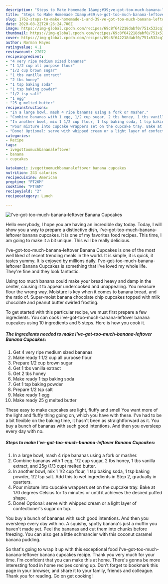 ```yaml
---
description: "Steps to Make Homemade I&amp;#39;ve-got-too-much-banana-leftover Banana Cupcakes"
title: "Steps to Make Homemade I&amp;#39;ve-got-too-much-banana-leftover Banana Cupcakes"
slug: 1762-steps-to-make-homemade-i-and-39-ve-got-too-much-banana-leftover-banana-cupcakes
date: 2020-08-22T20:26:24.700Z
image: https://img-global.cpcdn.com/recipes/69c8f642218dabf0/751x532cq70/ive-got-too-much-banana-leftover-banana-cupcakes-recipe-main-photo.jpg
thumbnail: https://img-global.cpcdn.com/recipes/69c8f642218dabf0/751x532cq70/ive-got-too-much-banana-leftover-banana-cupcakes-recipe-main-photo.jpg
cover: https://img-global.cpcdn.com/recipes/69c8f642218dabf0/751x532cq70/ive-got-too-much-banana-leftover-banana-cupcakes-recipe-main-photo.jpg
author: Norman Hayes
ratingvalue: 4.1
reviewcount: 27072
recipeingredient:
- "4 very ripe medium sized bananas"
- "1 1/2 cup all purpose flour"
- "1/2 cup brown sugar"
- "1 tbs vanilla extract"
- "2 tbs honey"
- "1 tsp baking soda"
- "1 tsp baking powder"
- "1/2 tsp salt"
- "1 egg"
- "25 g melted butter"
recipeinstructions:
- "In a large bowl, mash 4 ripe bananas using a fork or masher."
- "Combine bananas with 1 egg, 1/2 cup sugar, 2 tbs honey, 1 tbs vanilla extract, and 25g (1/3 cup) melted butter."
- "In another bowl, mix 1 1/2 cup flour, 1 tsp baking soda, 1 tsp baking powder, 1/2 tsp salt. Add this to wet ingredients in Step 2, gradually in quarters."
- "Pour mixture into cupcake wrappers set on the cupcake tray. Bake at 170 degrees Celsius for 15 minutes or until it achieves the desired puffed shape."
- "Done! Optional: serve with whipped cream or a light layer of confectioner&#39;s sugar on top."
categories:
- Recipe
tags:
- ivegottoomuchbananaleftover
- banana
- cupcakes

katakunci: ivegottoomuchbananaleftover banana cupcakes 
nutrition: 243 calories
recipecuisine: American
preptime: "PT26M"
cooktime: "PT46M"
recipeyield: "2"
recipecategory: Lunch

---
```



![I&#39;ve-got-too-much-banana-leftover Banana Cupcakes](https://img-global.cpcdn.com/recipes/69c8f642218dabf0/751x532cq70/ive-got-too-much-banana-leftover-banana-cupcakes-recipe-main-photo.jpg)

Hello everybody, I hope you are having an incredible day today. Today, I will show you a way to prepare a distinctive dish, i&#39;ve-got-too-much-banana-leftover banana cupcakes. It is one of my favorites food recipes. This time, I am going to make it a bit unique. This will be really delicious.

I&#39;ve-got-too-much-banana-leftover Banana Cupcakes is one of the most well liked of recent trending meals in the world. It is simple, it is quick, it tastes yummy. It is enjoyed by millions daily. I&#39;ve-got-too-much-banana-leftover Banana Cupcakes is something that I've loved my whole life. They're fine and they look fantastic.

Using too much banana could make your bread heavy and damp in the center, causing it to appear undercooked and unappealing. You measure flour the wrong way. Moisture is key when it comes to banana bread, and the ratio of. Super-moist banana chocolate chip cupcakes topped with milk chocolate and peanut butter swirled frosting.


To get started with this particular recipe, we must first prepare a few ingredients. You can cook i&#39;ve-got-too-much-banana-leftover banana cupcakes using 10 ingredients and 5 steps. Here is how you cook it.

<!--inarticleads1-->

##### The ingredients needed to make I&#39;ve-got-too-much-banana-leftover Banana Cupcakes:

1. Get 4 very ripe medium sized bananas
1. Make ready 1 1/2 cup all purpose flour
1. Prepare 1/2 cup brown sugar
1. Get 1 tbs vanilla extract
1. Get 2 tbs honey
1. Make ready 1 tsp baking soda
1. Get 1 tsp baking powder
1. Prepare 1/2 tsp salt
1. Make ready 1 egg
1. Make ready 25 g melted butter


These easy to make cupcakes are light, fluffy and smell You want more of the light and fluffy thing going on, which you have with these. I&#39;ve had to be a bit flexible on the baking time, it hasn&#39;t been as straightforward as it. You buy a bunch of bananas with such good intentions. And then you oversleep every day with no. 

<!--inarticleads2-->

##### Steps to make I&#39;ve-got-too-much-banana-leftover Banana Cupcakes:

1. In a large bowl, mash 4 ripe bananas using a fork or masher.
1. Combine bananas with 1 egg, 1/2 cup sugar, 2 tbs honey, 1 tbs vanilla extract, and 25g (1/3 cup) melted butter.
1. In another bowl, mix 1 1/2 cup flour, 1 tsp baking soda, 1 tsp baking powder, 1/2 tsp salt. Add this to wet ingredients in Step 2, gradually in quarters.
1. Pour mixture into cupcake wrappers set on the cupcake tray. Bake at 170 degrees Celsius for 15 minutes or until it achieves the desired puffed shape.
1. Done! Optional: serve with whipped cream or a light layer of confectioner&#39;s sugar on top.


You buy a bunch of bananas with such good intentions. And then you oversleep every day with no. A squishy, spotty banana&#39;s just a muffin you haven&#39;t made yet. Peel the bananas and cut them into chunks before freezing. You can also get a little schmancier with this coconut caramel banana pudding. 

So that's going to wrap it up with this exceptional food i&#39;ve-got-too-much-banana-leftover banana cupcakes recipe. Thank you very much for your time. I'm confident that you can make this at home. There's gonna be more interesting food in home recipes coming up. Don't forget to bookmark this page in your browser, and share it to your family, friends and colleague. Thank you for reading. Go on get cooking!

